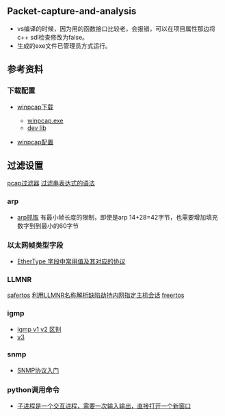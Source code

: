 ## Packet-capture-and-analysis

- vs编译的时候，因为用的函数接口比较老，会报错，可以在项目属性那边将c++ sdl检查修改为false。
- 生成的exe文件已管理员方式运行。

## 参考资料

### 下载配置

- [winpcap下载](https://www.winpcap.org/devel.htm)
	- [winpcap.exe](https://www.winpcap.org/install/default.htm)
	- [dev lib](https://www.winpcap.org/install/default.htm)

- [winpcap配置](https://www.findhao.net/easycoding/871)

## 过滤设置
[pcap过滤器](http://blog.csdn.net/edger2heaven/article/details/50466498)
[过滤串表达式的语法](http://www.ferrisxu.com/WinPcap/html/group__language.html)

### arp
- [arp抓取](http://blog.csdn.net/u013539342/article/details/48525525)
有最小帧长度的限制，即使是arp 14+28=42字节，也需要增加填充数字到到最小的60字节

### 以太网帧类型字段
- [EtherType 字段中常用值及其对应的协议](http://www.cnblogs.com/xmphoenix/archive/2011/09/14/2176412.html)

### LLMNR
[safertos](http://blog.csdn.net/zhzht19861011/article/details/49819109)
[利用LLMNR名称解析缺陷劫持内网指定主机会话](http://www.2cto.com/article/201512/453332.html)
[freertos](http://www.freertos.org/FreeRTOS-Plus/FreeRTOS_Plus_TCP/LLMNR.html)


### igmp
- [igmp v1 v2 区别](https://wenku.baidu.com/view/c3d5348ebceb19e8b8f6ba0e.html)
- [v3](http://blog.csdn.net/shanzhizi/article/details/7645330)

### snmp
- [SNMP协议入门](http://blog.csdn.net/jia18703423204/article/details/46372351)

### python调用命令
- [子进程是一个交互进程，需要一次输入输出，直接打开一个新窗口](http://blog.csdn.net/jtujtujtu/article/details/47949775)
